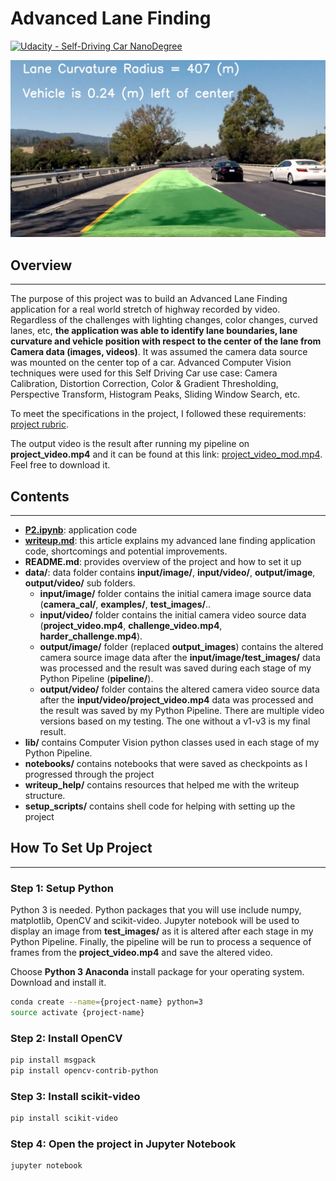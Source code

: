 # Advanced Lane Finding

[![Udacity - Self-Driving Car NanoDegree](https://s3.amazonaws.com/udacity-sdc/github/shield-carnd.svg)](http://www.udacity.com/drive)

![Lanes Image](data/output/image/pipeline/lane_perception/vehicle_position/test4.jpg)

## Overview
---

The purpose of this project was to build an Advanced Lane Finding application for a real world stretch of highway recorded by video. Regardless of the challenges with lighting changes, color changes, curved lanes, etc, **the application was able to identify lane boundaries, lane curvature and vehicle position with respect to the center of the lane from Camera data (images, videos)**. It was assumed the camera data source was mounted on the center top of a car. Advanced Computer Vision techniques were used for this Self Driving Car use case: Camera Calibration, Distortion Correction, Color & Gradient Thresholding, Perspective Transform, Histogram Peaks, Sliding Window Search, etc.

To meet the specifications in the project, I followed these requirements: [project rubric](https://review.udacity.com/#!/rubrics/1966/view).

The output video is the result after running my pipeline on **project_video.mp4** and it can be found at this link: [project_video_mod.mp4](data/output/video/project_video_mod.mp4). Feel free to download it.

## Contents
---

- **[P2.ipynb](https://github.com/james94/P2-Advanced-Lane-Lines-CarND/blob/master/P2.ipynb)**: application code
- **[writeup.md]()**: this article explains my advanced lane finding application code, shortcomings and potential improvements.
- **README.md**: provides overview of the project and how to set it up
- **data/**: data folder contains **input/image/**, **input/video/**, **output/image**, **output/video/** sub folders.
	- **input/image/** folder contains the initial camera image source data (**camera_cal/**, **examples/**, **test_images/**..
	- **input/video/** folder contains the initial camera video source data (**project_video.mp4**, **challenge_video.mp4**, **harder_challenge.mp4**).
	- **output/image/** folder (replaced **output_images**) contains the altered camera source image data after the **input/image/test_images/** data was processed and the result was saved during each stage of my Python Pipeline (**pipeline/**).
	- **output/video/** folder contains the altered camera video source data after the **input/video/project_video.mp4** data was processed and the result was saved by my Python Pipeline. There are multiple video versions based on my testing. The one without a v1-v3 is my final result.
- **lib/** contains Computer Vision python classes used in each stage of my Python Pipeline.
- **notebooks/** contains notebooks that were saved as checkpoints as I progressed through the project
- **writeup_help/** contains resources that helped me with the writeup structure.
- **setup_scripts/** contains shell code for helping with setting up the project

## How To Set Up Project
---

### Step 1: Setup Python

Python 3 is needed. Python packages that you will use include numpy, matplotlib, OpenCV and scikit-video. Jupyter notebook will be used to display an image from **test_images/** as it is altered after each stage in my Python Pipeline. Finally, the pipeline will be run to process a sequence of frames from the **project_video.mp4** and save the altered video.

Choose **Python 3 Anaconda** install package for your operating system. Download and install it.

~~~bash
conda create --name={project-name} python=3
source activate {project-name}
~~~

### Step 2: Install OpenCV

~~~bash
pip install msgpack
pip install opencv-contrib-python
~~~

### Step 3: Install scikit-video

~~~bash
pip install scikit-video
~~~

### Step 4: Open the project in Jupyter Notebook

~~~bash
jupyter notebook
~~~
 
